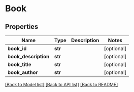 # Book

## Properties
Name | Type | Description | Notes
------------ | ------------- | ------------- | -------------
**book_id** | **str** |  | [optional] 
**book_description** | **str** |  | [optional] 
**book_title** | **str** |  | [optional] 
**book_author** | **str** |  | [optional] 

[[Back to Model list]](../README.md#documentation-for-models) [[Back to API list]](../README.md#documentation-for-api-endpoints) [[Back to README]](../README.md)


